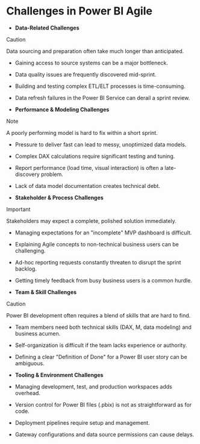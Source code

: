# Challenges in Power BI Agile

*   **Data-Related Challenges**
> [!CAUTION]
> Data sourcing and preparation often take much longer than anticipated.
*   Gaining access to source systems can be a major bottleneck.
*   Data quality issues are frequently discovered mid-sprint.
*   Building and testing complex ETL/ELT processes is time-consuming.
*   Data refresh failures in the Power BI Service can derail a sprint review.

*   **Performance & Modeling Challenges**
> [!NOTE]
> A poorly performing model is hard to fix within a short sprint.
*   Pressure to deliver fast can lead to messy, unoptimized data models.
*   Complex DAX calculations require significant testing and tuning.
*   Report performance (load time, visual interaction) is often a late-discovery problem.
*   Lack of data model documentation creates technical debt.

*   **Stakeholder & Process Challenges**
> [!IMPORTANT]
> Stakeholders may expect a complete, polished solution immediately.
*   Managing expectations for an "incomplete" MVP dashboard is difficult.
*   Explaining Agile concepts to non-technical business users can be challenging.
*   Ad-hoc reporting requests constantly threaten to disrupt the sprint backlog.
*   Getting timely feedback from busy business users is a common hurdle.

*   **Team & Skill Challenges**
> [!CAUTION]
> Power BI development often requires a blend of skills that are hard to find.
*   Team members need both technical skills (DAX, M, data modeling) and business acumen.
*   Self-organization is difficult if the team lacks experience or authority.
*   Defining a clear "Definition of Done" for a Power BI user story can be ambiguous.

*   **Tooling & Environment Challenges**
*   Managing development, test, and production workspaces adds overhead.
*   Version control for Power BI files (.pbix) is not as straightforward as for code.
*   Deployment pipelines require setup and management.
*   Gateway configurations and data source permissions can cause delays.
